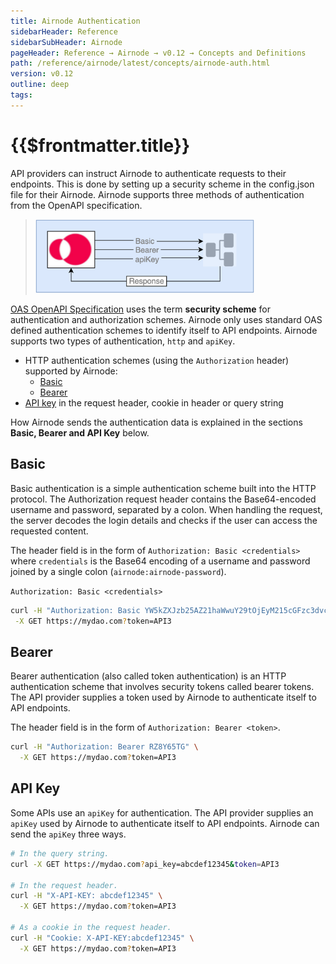 ```yaml
---
title: Airnode Authentication
sidebarHeader: Reference
sidebarSubHeader: Airnode
pageHeader: Reference → Airnode → v0.12 → Concepts and Definitions
path: /reference/airnode/latest/concepts/airnode-auth.html
version: v0.12
outline: deep
tags:
---
```


<VersionWarning/>

<PageHeader/>

<SearchHighlight/>

<FlexStartTag/>

# {{$frontmatter.title}}

API providers can instruct Airnode to authenticate requests to their endpoints.
This is done by setting up a security scheme in the config.json file for their
Airnode. Airnode supports three methods of authentication from the OpenAPI
specification.

> <img src="../assets/images/concepts-airnode-auth.png" width="350px"/>

[OAS OpenAPI Specification](https://swagger.io/docs/specification/authentication/)
uses the term **security scheme** for authentication and authorization schemes.
Airnode only uses standard OAS defined authentication schemes to identify itself
to API endpoints. Airnode supports two types of authentication, `http` and
`apiKey`.

- HTTP authentication schemes (using the `Authorization` header) supported by
  Airnode:
  - [Basic](https://swagger.io/docs/specification/authentication/basic-authentication/)
  - [Bearer](https://swagger.io/docs/specification/authentication/bearer-authentication/)
- [API key](https://swagger.io/docs/specification/authentication/api-keys/) in
  the request header, cookie in header or query string

How Airnode sends the authentication data is explained in the sections **Basic,
Bearer and API Key** below.

## Basic

Basic authentication is a simple authentication scheme built into the HTTP
protocol. The Authorization request header contains the Base64-encoded username
and password, separated by a colon. When handling the request, the server
decodes the login details and checks if the user can access the requested
content.

The header field is in the form of `Authorization: Basic <credentials>` where
`credentials` is the Base64 encoding of a username and password joined by a
single colon (`airnode:airnode-password`).

`Authorization: Basic <credentials>`

```sh
curl -H "Authorization: Basic YW5kZXJzb25AZ21haWwuY29tOjEyM215cGFzc3dvcmQ=" \
 -X GET https://mydao.com?token=API3
```

## Bearer

Bearer authentication (also called token authentication) is an HTTP
authentication scheme that involves security tokens called bearer tokens. The
API provider supplies a token used by Airnode to authenticate itself to API
endpoints.

The header field is in the form of `Authorization: Bearer <token>`.

```sh
curl -H "Authorization: Bearer RZ8Y65TG" \
  -X GET https://mydao.com?token=API3
```

## API Key

Some APIs use an `apiKey` for authentication. The API provider supplies an
`apiKey` used by Airnode to authenticate itself to API endpoints. Airnode can
send the `apiKey` three ways.

```sh
# In the query string.
curl -X GET https://mydao.com?api_key=abcdef12345&token=API3

# In the request header.
curl -H "X-API-KEY: abcdef12345" \
  -X GET https://mydao.com?token=API3

# As a cookie in the request header.
curl -H "Cookie: X-API-KEY:abcdef12345" \
  -X GET https://mydao.com?token=API3
```

<FlexEndTag/>
